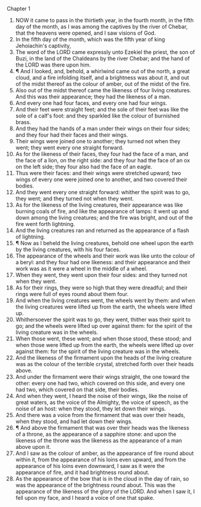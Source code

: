 

Chapter 1

1. NOW it came to pass in the thirtieth year, in the fourth month, in the fifth day of the month, as I was among the captives by the river of Chebar, that the heavens were opened, and I saw visions of God.
2. In the fifth day of the month, which was the fifth year of king Jehoiachin's captivity,
3. The word of the LORD came expressly unto Ezekiel the priest, the son of Buzi, in the land of the Chaldeans by the river Chebar; and the hand of the LORD was there upon him.
4. ¶ And I looked, and, behold, a whirlwind came out of the north, a great cloud, and a fire infolding itself, and a brightness was about it, and out of the midst thereof as the colour of amber, out of the midst of the fire.
5. Also out of the midst thereof came the likeness of four living creatures.  And this was their appearance; they had the likeness of a man.
6. And every one had four faces, and every one had four wings.
7. And their feet were straight feet; and the sole of their feet was like the sole of a calf's foot: and they sparkled like the colour of burnished brass.
8. And they had the hands of a man under their wings on their four sides; and they four had their faces and their wings.
9. Their wings were joined one to another; they turned not when they went; they went every one straight forward.
10. As for the likeness of their faces, they four had the face of a man, and the face of a lion, on the right side: and they four had the face of an ox on the left side; they four also had the face of an eagle.
11. Thus were their faces: and their wings were stretched upward; two wings of every one were joined one to another, and two covered their bodies.
12. And they went every one straight forward: whither the spirit was to go, they went; and they turned not when they went.
13. As for the likeness of the living creatures, their appearance was like burning coals of fire, and like the appearance of lamps: it went up and down among the living creatures; and the fire was bright, and out of the fire went forth lightning.
14. And the living creatures ran and returned as the appearance of a flash of lightning.
15. ¶ Now as I beheld the living creatures, behold one wheel upon the earth by the living creatures, with his four faces.
16. The appearance of the wheels and their work was like unto the colour of a beryl: and they four had one likeness: and their appearance and their work was as it were a wheel in the middle of a wheel.
17. When they went, they went upon their four sides: and they turned not when they went.
18. As for their rings, they were so high that they were dreadful; and their rings were full of eyes round about them four.
19. And when the living creatures went, the wheels went by them: and when the living creatures were lifted up from the earth, the wheels were lifted up.
20. Whithersoever the spirit was to go, they went, thither was their spirit to go; and the wheels were lifted up over against them: for the spirit of the living creature was in the wheels.
21. When those went, these went; and when those stood, these stood; and when those were lifted up from the earth, the wheels were lifted up over against them: for the spirit of the living creature was in the wheels.
22. And the likeness of the firmament upon the heads of the living creature was as the colour of the terrible crystal, stretched forth over their heads above.
23. And under the firmament were their wings straight, the one toward the other: every one had two, which covered on this side, and every one had two, which covered on that side, their bodies.
24. And when they went, I heard the noise of their wings, like the noise of great waters, as the voice of the Almighty, the voice of speech, as the noise of an host: when they stood, they let down their wings.
25. And there was a voice from the firmament that was over their heads, when they stood, and had let down their wings.
26. ¶ And above the firmament that was over their heads was the likeness of a throne, as the appearance of a sapphire stone: and upon the likeness of the throne was the likeness as the appearance of a man above upon it.
27. And I saw as the colour of amber, as the appearance of fire round about within it, from the appearance of his loins even upward, and from the appearance of his loins even downward, I saw as it were the appearance of fire, and it had brightness round about.
28. As the appearance of the bow that is in the cloud in the day of rain, so was the appearance of the brightness round about.  This was the appearance of the likeness of the glory of the LORD.  And when I saw it, I fell upon my face, and I heard a voice of one that spake.
